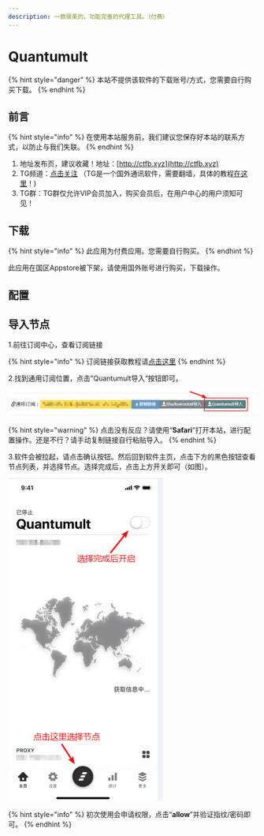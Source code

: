 ```yaml
---
description: 一款很美的，功能完善的代理工具。（付费）
---
```


# Quantumult

{% hint style="danger" %}
本站不提供该软件的下载账号/方式，您需要自行购买下载。
{% endhint %}

## 前言

{% hint style="info" %}
在使用本站服务前，我们建议您保存好本站的联系方式，以防止与我们失联。
{% endhint %}

1. 地址发布页，建议收藏！地址：[http://ctfb.xyz](http://ctfb.xyz)
2. TG频道：[点击关注](https://t.me/cctcloud) （TG是一个国外通讯软件，需要翻墙，具体的教程[在这里](../../advanced/telegram.md)！\)
3. TG群：TG群仅允许VIP会员加入，购买会员后，在用户中心的用户须知可见！

## 下载

{% hint style="info" %}
此应用为付费应用。您需要自行购买。
{% endhint %}

此应用在国区Appstore被下架，请使用国外账号进行购买，下载操作。

## 配置

## 导入节点

1.前往订阅中心，查看订阅链接

{% hint style="info" %}
订阅链接获取教程请[点击这里](../../panel.md#ding-yue-tuo-guan-lian-jie)
{% endhint %}

2.找到通用订阅位置，点击”Quantumult导入“按钮即可。

![](../../.gitbook/assets/snipaste_2019-06-09_17-53-40.png)

{% hint style="warning" %}
点击没有反应？请使用“**Safari**”打开本站，进行配置操作。还是不行？请手动复制链接自行粘贴导入。
{% endhint %}

3.软件会被拉起，请点击确认按钮。然后回到软件主页，点击下方的黑色按钮查看节点列表，并选择节点。选择完成后，点击上方开关即可（如图）。

![](../../.gitbook/assets/snipaste_2019-05-29_21-13-21.png)

{% hint style="info" %}
初次使用会申请权限，点击“**allow**”并验证指纹/密码即可。
{% endhint %}

